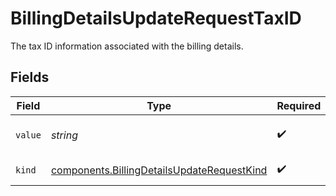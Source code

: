 # BillingDetailsUpdateRequestTaxID

The tax ID information associated with the billing details.


## Fields

| Field                                                                                                    | Type                                                                                                     | Required                                                                                                 | Description                                                                                              | Example                                                                                                  |
| -------------------------------------------------------------------------------------------------------- | -------------------------------------------------------------------------------------------------------- | -------------------------------------------------------------------------------------------------------- | -------------------------------------------------------------------------------------------------------- | -------------------------------------------------------------------------------------------------------- |
| `value`                                                                                                  | *string*                                                                                                 | :heavy_check_mark:                                                                                       | The tax ID for the buyer.                                                                                | 12345678931                                                                                              |
| `kind`                                                                                                   | [components.BillingDetailsUpdateRequestKind](../../models/components/billingdetailsupdaterequestkind.md) | :heavy_check_mark:                                                                                       | The kind of tax ID.                                                                                      | gb.vat                                                                                                   |